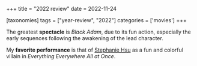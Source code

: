 +++
title = "2022 review"
date = 2022-11-24

[taxonomies]
tags = ["year-review", "2022"]
categories = ['movies']
+++

The greatest __spectacle__ is *Black Adam*,
due to its fun action,
especially the early sequences following the awakening of the lead character.

My **favorite performance** is that of [Stephanie Hsu]
as a fun and colorful villain in
*Everything Everywhere All at Once*.

[Stephanie Hsu]: https://en.wikipedia.org/wiki/Stephanie_Hsu
